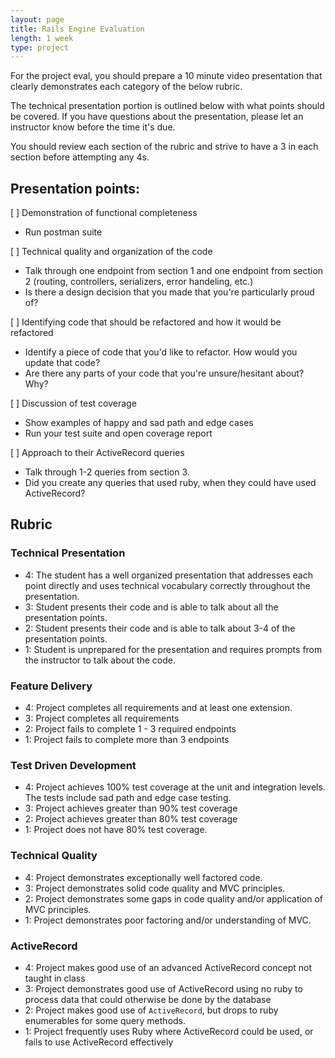 ```yaml
---
layout: page
title: Rails Engine Evaluation
length: 1 week
type: project
---
```


For the project eval, you should prepare a 10 minute video presentation that clearly demonstrates each category of the below rubric. 


The technical presentation portion is outlined below with what points should be covered. If you have questions about the presentation, please let an instructor know before the time it's due.

You should review each section of the rubric and strive to have a 3 in each section before attempting any 4s.



## Presentation points:

[ ] Demonstration of functional completeness 
 * Run postman suite

[ ] Technical quality and organization of the code
 * Talk through one endpoint from section 1 and one endpoint from section 2 (routing, controllers, serializers, error handeling, etc.)
 * Is there a design decision that you made that you're particularly proud of? 

[ ] Identifying code that should be refactored and how it would be refactored
 * Identify a piece of code that you'd like to refactor. How would you update that code?
 * Are there any parts of your code that you're unsure/hesitant about? Why?

[ ] Discussion of test coverage 
 * Show examples of happy and sad path and edge cases
 * Run your test suite and open coverage report 

[ ] Approach to their ActiveRecord queries
 * Talk through 1-2 queries from section 3. 
 * Did you create any queries that used ruby, when they could have used ActiveRecord?



## Rubric

### Technical Presentation

* 4: The student has a well organized presentation that addresses each point directly and uses technical vocabulary correctly throughout the presentation.
* 3: Student presents their code and is able to talk about all the presentation points.
* 2: Student presents their code and is able to talk about 3-4 of the presentation points.
* 1: Student is unprepared for the presentation and requires prompts from the instructor to talk about the code.

### Feature Delivery

* 4: Project completes all requirements and at least one extension.
* 3: Project completes all requirements
* 2: Project fails to complete 1 - 3 required endpoints
* 1: Project fails to complete more than 3 endpoints

### Test Driven Development

* 4: Project achieves 100% test coverage at the unit and integration levels. The tests include sad path and edge case testing.
* 3: Project achieves greater than 90% test coverage
* 2: Project achieves greater than 80% test coverage
* 1: Project does not have 80% test coverage.

### Technical Quality

* 4: Project demonstrates exceptionally well factored code.
* 3: Project demonstrates solid code quality and MVC principles.
* 2: Project demonstrates some gaps in code quality and/or application of MVC principles.
* 1: Project demonstrates poor factoring and/or understanding of MVC.

### ActiveRecord

* 4: Project makes good use of an advanced ActiveRecord concept not taught in class
* 3: Project demonstrates good use of ActiveRecord using no ruby to process data that could otherwise be done by the database
* 2: Project makes good use of `ActiveRecord`, but drops to ruby enumerables for some query methods.
* 1: Project frequently uses Ruby where ActiveRecord could be used, or fails to use ActiveRecord effectively
